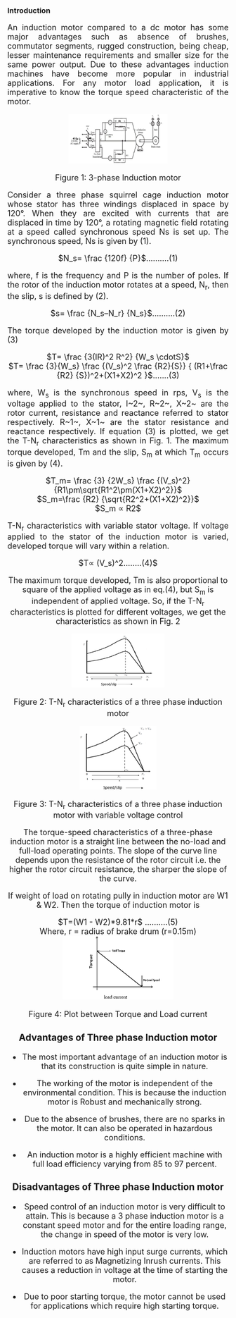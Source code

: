 ### Introduction

<div align="justify" style="font-size:18px;">

An induction motor compared to a dc motor has some major advantages such as absence of brushes, commutator segments, rugged construction, being cheap, lesser maintenance requirements and smaller size for the same power output. Due to these advantages induction machines have become more popular in industrial applications. For any motor load application, it is imperative to know the torque speed characteristic of the motor.

<center>

<img src="images/torque1.png" width="45%">

Figure 1: 3-phase Induction motor

</center>

Consider a three phase squirrel cage induction motor whose stator has three windings displaced in space by 120°. When they are excited with currents that are displaced in time by 120°, a rotating magnetic field rotating at a speed called synchronous speed Ns is set up. The synchronous speed, Ns is given by (1).


<center> $N_s= \frac {120f} {P}$..........(1)  </center>


where, f is the frequency and P is the number of poles. If the rotor of the induction motor rotates at a speed, N<sub>r</sub>, then the slip, s is defined by (2).


<center> $s= \frac {N_s–N_r} {N_s}$..........(2)      </center>


The torque developed by the induction motor is given by (3)

<center> $T= \frac {3(IR)^2 R^2} {W_s \cdotS}$ </center>


<center> $T= \frac {3}{W_s}  \frac {(V_s)^2 \frac {R2}{S}} { (R1+\frac {R2} {S})^2+(X1+X2)^2 }$.......(3)     </center>

where, W<sub>s</sub> is the synchronous speed in rps, V<sub>s</sub> is the voltage applied to the stator, I~2~, R~2~, X~2~ are the rotor current, resistance and reactance referred to stator respectively. R~1~, X~1~ are the stator resistance and reactance respectively. If equation (3) is plotted, we get the T-N<sub>r</sub> characteristics as shown in Fig. 1. The maximum torque developed, Tm and the slip, S<sub>m</sub> at which T<sub>m</sub> occurs is given by (4).

<center> $T_m= \frac {3} {2W_s} \frac {(V_s)^2} {R1\pm\sqrt{R1^2\pm(X1+X2)^2}}$ </center>


<center> $S_m=\frac {R2} {\sqrt{R2^2+(X1+X2)^2}}$  </center>


<center> $S_m ∝ R2$ </center>


T-N<sub>r</sub> characteristics with variable stator voltage. If voltage applied to the stator of the induction motor is varied, developed torque will vary within a relation.


<center> $T∝ (V_s)^2........(4)$  <center>

The maximum torque developed, Tm is also proportional to square of the applied voltage as in eq.(4), but S<sub>m</sub> is independent of applied voltage. So, if the T-N<sub>r</sub> characteristics is plotted for different voltages, we get the characteristics as shown in Fig. 2

<center>

<img src="images/torque2.png" width="42%">

<!-- ![torque2](images/torque2.png) -->
Figure 2: T-N<sub>r</sub> characteristics of a three phase induction motor </center>

<center>
 
<img src="images/torque3.png" width="35%">

Figure 3: T-N<sub>r</sub> characteristics of a three phase induction motor
with variable voltage control</center>

The torque-speed characteristics of a three-phase induction motor is a straight line between the no-load and full-load operating points. The slope of the curve line depends upon the resistance of the rotor circuit i.e. the higher the rotor circuit resistance, the sharper the slope of the curve.

If weight of load on rotating pully in induction motor are W1 & W2. Then the torque of induction motor is

<center> $T=(W1 - W2)*9.81*r$    ..........(5)  <center>
 
<center> Where, r = radius of brake drum (r=0.15m) </center>

<center>

<img src="images/torque4.png" width="50%">

Figure 4: Plot between Torque and Load current

</center>

### Advantages of Three phase Induction motor

* The most important advantage of an induction motor is that its construction is quite   simple in nature.

* The working of the motor is independent of the environmental condition. This is because the induction motor is Robust and mechanically strong.

* Due to the absence of brushes, there are no sparks in the motor. It can also be operated in hazardous conditions.

*  An induction motor is a highly efficient machine with full load efficiency varying from 85 to 97 percent.

### Disadvantages of Three phase Induction motor

 *  Speed control of an induction motor is very difficult to attain. This is because a 3 phase induction motor is a constant speed motor and for the entire loading range, the change in speed of the motor is very low.

 *  Induction motors have high input surge currents, which are referred to as Magnetizing Inrush currents. This causes a reduction in voltage at the time of starting the motor.

 *  Due to poor starting torque, the motor cannot be used for applications which require high starting torque.
</div>
